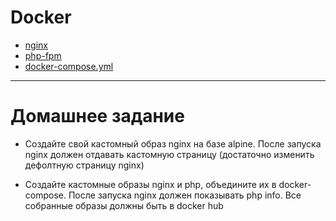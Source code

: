 # Docker  

* [nginx](https://github.com/maxonchikbk/otus/blob/main/14.Docker/Dockerfile)
* [php-fpm](https://github.com/maxonchikbk/otus/blob/main/14.Docker/Dockerfile2)
* [docker-compose.yml](https://github.com/maxonchikbk/otus/blob/main/14.Docker/docker-compose.yml)

---
# Домашнее задание

- Создайте свой кастомный образ nginx на базе alpine. После запуска nginx должен
отдавать кастомную страницу (достаточно изменить дефолтную страницу nginx)

- Создайте кастомные образы nginx и php, объедините их в docker-compose. После запуска nginx должен показывать php info. Все собранные образы должны быть в docker hub
